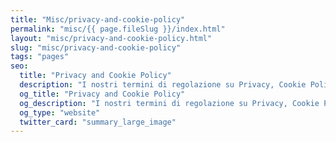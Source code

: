 ```yaml
---
title: "Misc/privacy-and-cookie-policy"
permalink: "misc/{{ page.fileSlug }}/index.html"
layout: "misc/privacy-and-cookie-policy.html"
slug: "misc/privacy-and-cookie-policy"
tags: "pages"
seo:
  title: "Privacy and Cookie Policy"
  description: "I nostri termini di regolazione su Privacy, Cookie Policy e GDPR."
  og_title: "Privacy and Cookie Policy"
  og_description: "I nostri termini di regolazione su Privacy, Cookie Policy e GDPR."
  og_type: "website"
  twitter_card: "summary_large_image"
---
```



